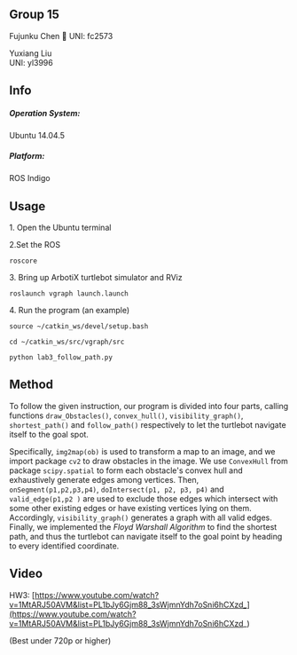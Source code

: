 ## Group 15
Fujunku Chen 
UNI: fc2573

Yuxiang Liu    
UNI: yl3996


## Info
##### Operation System:
Ubuntu 14.04.5

##### Platform:
ROS Indigo

## Usage
​1. Open the Ubuntu terminal 


2.Set the ROS 

```
roscore
```

​3. Bring up ArbotiX turtlebot simulator and RViz
```
roslaunch vgraph launch.launch
```

​4. Run the program (an example)
```
source ~/catkin_ws/devel/setup.bash

cd ~/catkin_ws/src/vgraph/src

python lab3_follow_path.py       
```

## Method
To follow the given instruction, our program is divided into four parts, calling functions ```draw_Obstacles()```, ```convex_hull()```, ```visibility_graph()```, ```shortest_path()``` and ```follow_path()``` respectively to let the turtlebot navigate itself to the goal spot.

Specifically, ```img2map(ob)``` is used to transform a map to an image, and we import package ```cv2``` to draw obstacles in the image. We use ```ConvexHull``` from package ```scipy.spatial``` to form each obstacle's convex hull and exhaustively generate edges among vertices. Then, ```onSegment(p1,p2,p3,p4)```, ```doIntersect(p1, p2, p3, p4)``` and ```valid_edge(p1,p2 )``` are used to exclude those edges which intersect with some other existing edges or have existing vertices lying on them. Accordingly, ```visibility_graph()``` generates a graph with all valid edges. Finally, we implemented the *Floyd Warshall Algorithm* to find the shortest path, and thus the turtlebot can navigate itself to the goal point by heading to every identified coordinate.

## Video

HW3: [https://www.youtube.com/watch?v=1MtARJ50AVM&list=PL1bJy6Gjm88_3sWjmnYdh7oSni6hCXzd_](https://www.youtube.com/watch?v=1MtARJ50AVM&list=PL1bJy6Gjm88_3sWjmnYdh7oSni6hCXzd_)

(Best under 720p or higher)

